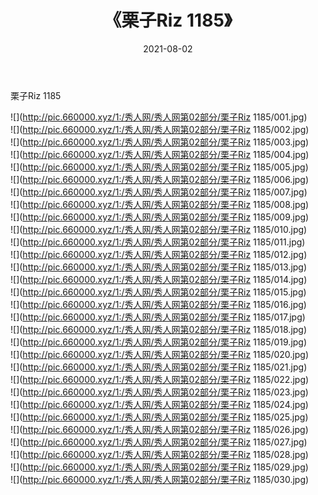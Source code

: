 ﻿---
layout: post
title:  《栗子Riz 1185》
date:   2021-08-02
img: http://pic.660000.xyz/1:/秀人网/秀人网第02部分/栗子Riz 1185/000.jpg
categories: [美女, 清纯, 唯美]
---

栗子Riz 1185

  ![](http://pic.660000.xyz/1:/秀人网/秀人网第02部分/栗子Riz 1185/001.jpg) <br> ![](http://pic.660000.xyz/1:/秀人网/秀人网第02部分/栗子Riz 1185/002.jpg) <br> ![](http://pic.660000.xyz/1:/秀人网/秀人网第02部分/栗子Riz 1185/003.jpg) <br> ![](http://pic.660000.xyz/1:/秀人网/秀人网第02部分/栗子Riz 1185/004.jpg) <br> ![](http://pic.660000.xyz/1:/秀人网/秀人网第02部分/栗子Riz 1185/005.jpg) <br> ![](http://pic.660000.xyz/1:/秀人网/秀人网第02部分/栗子Riz 1185/006.jpg) <br> ![](http://pic.660000.xyz/1:/秀人网/秀人网第02部分/栗子Riz 1185/007.jpg) <br> ![](http://pic.660000.xyz/1:/秀人网/秀人网第02部分/栗子Riz 1185/008.jpg) <br> ![](http://pic.660000.xyz/1:/秀人网/秀人网第02部分/栗子Riz 1185/009.jpg) <br> ![](http://pic.660000.xyz/1:/秀人网/秀人网第02部分/栗子Riz 1185/010.jpg) <br> ![](http://pic.660000.xyz/1:/秀人网/秀人网第02部分/栗子Riz 1185/011.jpg) <br> ![](http://pic.660000.xyz/1:/秀人网/秀人网第02部分/栗子Riz 1185/012.jpg) <br> ![](http://pic.660000.xyz/1:/秀人网/秀人网第02部分/栗子Riz 1185/013.jpg) <br> ![](http://pic.660000.xyz/1:/秀人网/秀人网第02部分/栗子Riz 1185/014.jpg) <br> ![](http://pic.660000.xyz/1:/秀人网/秀人网第02部分/栗子Riz 1185/015.jpg) <br> ![](http://pic.660000.xyz/1:/秀人网/秀人网第02部分/栗子Riz 1185/016.jpg) <br> ![](http://pic.660000.xyz/1:/秀人网/秀人网第02部分/栗子Riz 1185/017.jpg) <br> ![](http://pic.660000.xyz/1:/秀人网/秀人网第02部分/栗子Riz 1185/018.jpg) <br> ![](http://pic.660000.xyz/1:/秀人网/秀人网第02部分/栗子Riz 1185/019.jpg) <br> ![](http://pic.660000.xyz/1:/秀人网/秀人网第02部分/栗子Riz 1185/020.jpg) <br> ![](http://pic.660000.xyz/1:/秀人网/秀人网第02部分/栗子Riz 1185/021.jpg) <br> ![](http://pic.660000.xyz/1:/秀人网/秀人网第02部分/栗子Riz 1185/022.jpg) <br> ![](http://pic.660000.xyz/1:/秀人网/秀人网第02部分/栗子Riz 1185/023.jpg) <br> ![](http://pic.660000.xyz/1:/秀人网/秀人网第02部分/栗子Riz 1185/024.jpg) <br> ![](http://pic.660000.xyz/1:/秀人网/秀人网第02部分/栗子Riz 1185/025.jpg) <br> ![](http://pic.660000.xyz/1:/秀人网/秀人网第02部分/栗子Riz 1185/026.jpg) <br> ![](http://pic.660000.xyz/1:/秀人网/秀人网第02部分/栗子Riz 1185/027.jpg) <br> ![](http://pic.660000.xyz/1:/秀人网/秀人网第02部分/栗子Riz 1185/028.jpg) <br> ![](http://pic.660000.xyz/1:/秀人网/秀人网第02部分/栗子Riz 1185/029.jpg) <br> ![](http://pic.660000.xyz/1:/秀人网/秀人网第02部分/栗子Riz 1185/030.jpg) <br>
